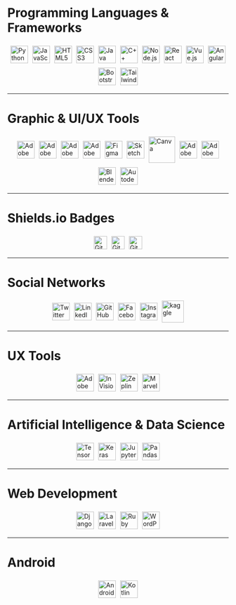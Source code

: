 # Programming Languages & Frameworks  

<div style="display: flex; flex-wrap: wrap; justify-content: center; align-items: center;">
  <img src="https://cdn.jsdelivr.net/gh/devicons/devicon/icons/python/python-original.svg" alt="Python" title="Python" style="width: 40px; margin: 5px;">
  <img src="https://cdn.jsdelivr.net/gh/devicons/devicon/icons/javascript/javascript-original.svg" alt="JavaScript" title="JavaScript" style="width: 40px; margin: 5px;">
  <img src="https://cdn.jsdelivr.net/gh/devicons/devicon/icons/html5/html5-original.svg" alt="HTML5" title="HTML5" style="width: 40px; margin: 5px;">
  <img src="https://cdn.jsdelivr.net/gh/devicons/devicon/icons/css3/css3-original.svg" alt="CSS3" title="CSS3" style="width: 40px; margin: 5px;">
  <img src="https://cdn.jsdelivr.net/gh/devicons/devicon/icons/java/java-original.svg" alt="Java" title="Java" style="width: 40px; margin: 5px;">
  <img src="https://cdn.jsdelivr.net/gh/devicons/devicon/icons/cplusplus/cplusplus-original.svg" alt="C++" title="C++" style="width: 40px; margin: 5px;">
  <img src="https://cdn.jsdelivr.net/gh/devicons/devicon/icons/nodejs/nodejs-original.svg" alt="Node.js" title="Node.js" style="width: 40px; margin: 5px;">
  <img src="https://cdn.jsdelivr.net/gh/devicons/devicon/icons/react/react-original.svg" alt="React" title="React" style="width: 40px; margin: 5px;">
  <img src="https://cdn.jsdelivr.net/gh/devicons/devicon/icons/vuejs/vuejs-original.svg" alt="Vue.js" title="Vue.js" style="width: 40px; margin: 5px;">
  <img src="https://cdn.jsdelivr.net/gh/devicons/devicon/icons/angularjs/angularjs-original.svg" alt="Angular" title="Angular" style="width: 40px; margin: 5px;">
  <img src="https://cdn.jsdelivr.net/gh/devicons/devicon/icons/bootstrap/bootstrap-original.svg" alt="Bootstrap" title="Bootstrap" style="width: 40px; margin: 5px;">
  <img src="https://cdn.jsdelivr.net/gh/devicons/devicon/icons/tailwindcss/tailwindcss-original.svg" alt="Tailwind CSS" title="Tailwind CSS" style="width: 40px; margin: 5px;">
</div>


---

# Graphic & UI/UX Tools  
<div style="display: flex; flex-wrap: wrap; justify-content: center; align-items: center;">
  <!-- Adobe Photoshop -->
  <img src="https://cdn4.iconfinder.com/data/icons/logos-and-brands/512/23_Photoshop_Adobe_logo_logos-512.png" alt="Adobe Photoshop" title="Adobe Photoshop" style="width: 40px; margin: 5px;">
  <!-- Adobe Illustrator -->
  <img src="https://cdn.jsdelivr.net/gh/devicons/devicon/icons/illustrator/illustrator-plain.svg" alt="Adobe Illustrator" title="Adobe Illustrator" style="width: 40px; margin: 5px;">
  <!-- Adobe InDesign -->
  <img src="https://upload.wikimedia.org/wikipedia/commons/4/48/Adobe_InDesign_CC_icon.svg" alt="Adobe InDesign" title="Adobe InDesign" style="width: 40px; margin: 5px;">
  <!-- Adobe XD -->
  <img src="https://upload.wikimedia.org/wikipedia/commons/c/c2/Adobe_XD_CC_icon.svg" alt="Adobe XD" title="Adobe XD" style="width: 40px; margin: 5px;">
  <!-- Figma -->
  <img src="https://upload.wikimedia.org/wikipedia/commons/3/33/Figma-logo.svg" alt="Figma" title="Figma" style="width: 40px; margin: 5px;">
  <!-- Sketch -->
  <img src="https://upload.wikimedia.org/wikipedia/commons/5/59/Sketch_Logo.svg" alt="Sketch" title="Sketch" style="width: 40px; margin: 5px;">
  <!-- Canva -->
  <img src="https://cdn.freelogovectors.net/wp-content/uploads/2023/04/canva-logo-circle-freelogovectors.net_.png" alt="Canva" title="Canva" style="width: 60px; margin: 5px;">
  <!-- Adobe Premiere Pro -->
  <img src="https://cdn4.iconfinder.com/data/icons/logos-and-brands/512/8_Premier_Pro_Adobe_logo_logos-256.png" alt="Adobe Premiere Pro" title="Adobe Premiere Pro" style="width: 40px; margin: 5px;">
  <!-- Adobe After Effects -->
  <img src="https://upload.wikimedia.org/wikipedia/commons/c/cb/Adobe_After_Effects_CC_icon.svg" alt="Adobe After Effects" title="Adobe After Effects" style="width: 40px; margin: 5px;">
  <!-- Blender -->
  <img src="https://upload.wikimedia.org/wikipedia/commons/0/0c/Blender_logo_no_text.svg" alt="Blender" title="Blender" style="width: 40px; margin: 5px;">
  <!-- 3ds Max -->
  <img src="https://upload.wikimedia.org/wikipedia/commons/9/97/Autodesk_3ds_Max_Logo.svg" alt="Autodesk 3ds Max" title="Autodesk 3ds Max" style="width: 40px; margin: 5px;">
</div>


---

# Shields.io Badges  

<div style="display: flex; flex-wrap: wrap; justify-content: center; align-items: center;">
  <img src="https://img.shields.io/github/repo-size/your-username/your-repo" alt="GitHub repo size" style="height: 30px; margin: 5px;">
  <img src="https://img.shields.io/github/stars/your-username/your-repo?style=social" alt="GitHub stars" style="height: 30px; margin: 5px;">
  <img src="https://img.shields.io/github/forks/your-username/your-repo?style=social" alt="GitHub forks" style="height: 30px; margin: 5px;">
</div>

---

# Social Networks  

<div style="display: flex; flex-wrap: wrap; justify-content: center; align-items: center;">
  <!-- Twitter -->
  <a href="https://twitter.com/yourhandle" target="_blank" title="Twitter">
    <img src="https://upload.wikimedia.org/wikipedia/commons/thumb/6/6f/Logo_of_Twitter.svg/512px-Logo_of_Twitter.svg.png?20220821125553" alt="Twitter" style="width: 40px; margin: 5px;">
  </a>
  <!-- LinkedIn -->
  <a href="https://www.linkedin.com/in/yourhandle" target="_blank" title="LinkedIn">
    <img src="https://upload.wikimedia.org/wikipedia/commons/thumb/c/ca/LinkedIn_logo_initials.png/100px-LinkedIn_logo_initials.png" alt="LinkedIn" style="width: 40px; margin: 5px;">
  </a>
  <!-- GitHub -->
  <a href="https://github.com/yourusername" target="_blank" title="GitHub">
    <img src="https://www.svgrepo.com/show/475654/github-color.svg" alt="GitHub" style="width: 40px; margin: 5px;">
  </a>
  <!-- Facebook -->
  <a href="https://facebook.com/yourhandle" target="_blank" title="Facebook">
    <img src="https://upload.wikimedia.org/wikipedia/commons/thumb/b/b8/2021_Facebook_icon.svg/512px-2021_Facebook_icon.svg.png?20220821121039" alt="Facebook" style="width: 40px; margin: 5px;">
  </a>
  <!-- Instagram -->
  <a href="https://instagram.com/yourhandle" target="_blank" title="Instagram">
    <img src="https://upload.wikimedia.org/wikipedia/commons/thumb/e/e7/Instagram_logo_2016.svg/120px-Instagram_logo_2016.svg.png?20210403190622" alt="Instagram" style="width: 40px; margin: 5px;">
  </a>
  <!-- Instagram -->
  <a href="https://instagram.com/yourhandle" target="_blank" title="Kaggle">
    <img src="https://cdn4.iconfinder.com/data/icons/logos-and-brands/512/189_Kaggle_logo_logos-512.png" alt="kaggle" style="width: 50px; margin: 5px;">
  </a>
</div>


---

# UX Tools  

<div style="display: flex; flex-wrap: wrap; justify-content: center; align-items: center;">
  <!-- Adobe XD -->
  <img src="https://cdn.jsdelivr.net/npm/simple-icons@v7/icons/adobexd.svg" alt="Adobe XD" style="width: 40px; margin: 5px;">
  <!-- InVision -->
  <img src="https://cdn.jsdelivr.net/npm/simple-icons@v7/icons/invision.svg" alt="InVision" style="width: 40px; margin: 5px;">
  <!-- Zeplin -->
  <img src="https://cdn.jsdelivr.net/npm/simple-icons@v7/icons/zeplin.svg" alt="Zeplin" style="width: 40px; margin: 5px;">
  <!-- Marvel -->
  <img src="https://cdn.jsdelivr.net/npm/simple-icons@v7/icons/marvelapp.svg" alt="Marvel" style="width: 40px; margin: 5px;">
</div>

---

# Artificial Intelligence & Data Science  

<div style="display: flex; flex-wrap: wrap; justify-content: center; align-items: center;">
  <img src="https://cdn.jsdelivr.net/gh/devicons/devicon/icons/tensorflow/tensorflow-original.svg" alt="TensorFlow" style="width: 40px; margin: 5px;">
  <img src="https://cdn.jsdelivr.net/gh/devicons/devicon/icons/keras/keras-original.svg" alt="Keras" style="width: 40px; margin: 5px;">
  <img src="https://cdn.jsdelivr.net/gh/devicons/devicon/icons/jupyter/jupyter-original.svg" alt="Jupyter" style="width: 40px; margin: 5px;">
  <img src="https://cdn.jsdelivr.net/gh/devicons/devicon/icons/pandas/pandas-original.svg" alt="Pandas" style="width: 40px; margin: 5px;">
</div>

---

# Web Development  

<div style="display: flex; flex-wrap: wrap; justify-content: center; align-items: center;">
  <!-- Django -->
  <img src="https://cdn.jsdelivr.net/gh/devicons/devicon/icons/django/django-plain.svg" alt="Django" style="width: 40px; margin: 5px;">
  <!-- Laravel -->
  <img src="https://cdn.jsdelivr.net/gh/devicons/devicon/icons/laravel/laravel-plain.svg" alt="Laravel" style="width: 40px; margin: 5px;">
  <!-- Ruby on Rails -->
  <img src="https://cdn.jsdelivr.net/gh/devicons/devicon/icons/rails/rails-original-wordmark.svg" alt="Ruby on Rails" style="width: 40px; margin: 5px;">
  <!-- WordPress -->
  <img src="https://cdn.jsdelivr.net/gh/devicons/devicon/icons/wordpress/wordpress-plain.svg" alt="WordPress" style="width: 40px; margin: 5px;">
</div>

---

# Android  

<div style="display: flex; flex-wrap: wrap; justify-content: center; align-items: center;">
  <img src="https://cdn.jsdelivr.net/gh/devicons/devicon/icons/android/android-original.svg" alt="Android" style="width: 40px; margin: 5px;">
  <img src="https://cdn.jsdelivr.net/gh/devicons/devicon/icons/kotlin/kotlin-original.svg" alt="Kotlin" style="width: 40px; margin: 5px;">
</div>
